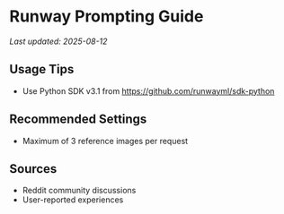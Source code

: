 # Runway Prompting Guide

*Last updated: 2025-08-12*

## Usage Tips

- Use Python SDK v3.1 from https://github.com/runwayml/sdk-python

## Recommended Settings

- Maximum of 3 reference images per request

## Sources

- Reddit community discussions
- User-reported experiences
